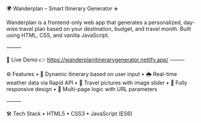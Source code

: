 🌍 Wanderplan – Smart Itinerary Generator ✈️

Wanderplan is a frontend-only web app that generates a personalized, day-wise travel plan based on your destination, budget, and travel month. Built using HTML, CSS, and vanilla JavaScript.

⸻

🔗 Live Demo
👉 https://wanderplanitinerarygenerator.netlify.app/
⸻

⚙️ Features
	•	🎯 Dynamic itinerary based on user input
	•	🌦️ Real-time weather data via Rapid API
	•	🧭 Travel pictures with image slider
	•	📱 Fully responsive design
	•	🔁 Multi-page logic with URL parameters

⸻

🛠️ Tech Stack
	•	HTML5
	•	CSS3
	•	JavaScript (ES6)

